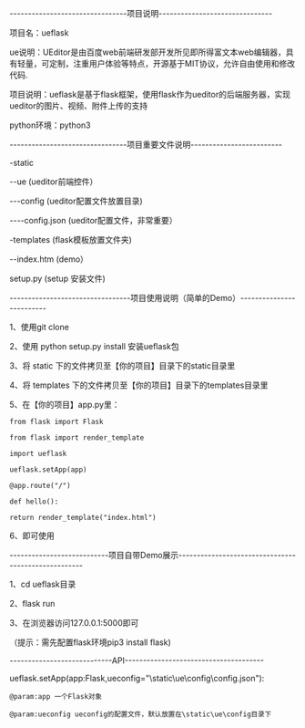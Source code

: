 --------------------------------项目说明-------------------------------

项目名：ueflask

ue说明：UEditor是由百度web前端研发部开发所见即所得富文本web编辑器，具有轻量，可定制，注重用户体验等特点，开源基于MIT协议，允许自由使用和修改代码.

项目说明：ueflask是基于flask框架，使用flask作为ueditor的后端服务器，实现ueditor的图片、视频、附件上传的支持

python环境：python3

--------------------------------项目重要文件说明-------------------------

-static

--ue       (ueditor前端控件）

---config   (ueditor配置文件放置目录)

----config.json   (ueditor配置文件，非常重要）


-templates           (flask模板放置文件夹)

--index.htm       (demo）


setup.py    (setup 安装文件)

---------------------------------项目使用说明（简单的Demo）-------------------------

1、使用git clone

2、使用 python setup.py install 安装ueflask包

3、将 static 下的文件拷贝至【你的项目】目录下的static目录里

4、将 templates 下的文件拷贝至【你的项目】目录下的templates目录里

5、在【你的项目】app.py里：

    from flask import Flask

    from flask import render_template

    import ueflask

    ueflask.setApp(app)

    @app.route("/")

    def hello():

    return render_template("index.html")


6、即可使用

---------------------------项目自带Demo展示----------------------------------------------------

1、cd ueflask目录

2、flask run

3、在浏览器访问127.0.0.1:5000即可

（提示：需先配置flask环境pip3 install flask)

----------------------------API--------------------------------------

ueflask.setApp(app:Flask,ueconfig="\static\ue\config\config.json"):

    @param:app 一个Flask对象

    @param:ueconfig ueconfig的配置文件，默认放置在\static\ue\config目录下
